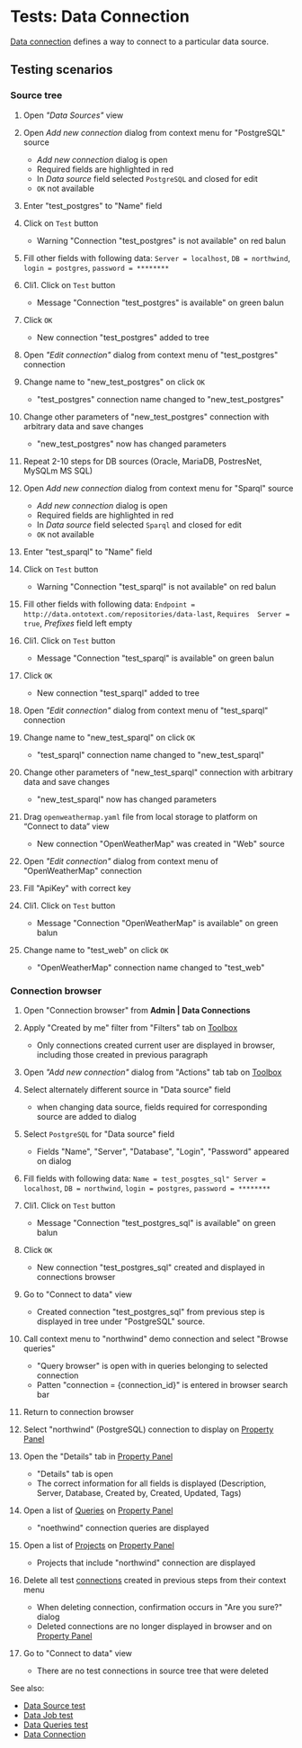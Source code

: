 <!-- TITLE: Tests: Data connection -->
<!-- SUBTITLE: -->

# Tests: Data Connection

[Data connection](data-connection.md) defines a way to connect to a particular data source.

## Testing scenarios

### Source tree

1. Open *"Data Sources"* view 

1. Open *Add new connection* dialog from context menu for "PostgreSQL" source
   * *Add new connection* dialog is open
   * Required fields are highlighted in red  
   * In *Data source* field selected ```PostgreSQL``` and closed for edit
   * ```OK``` not available 

1. Enter "test_postgres" to "Name" field

1. Click on ```Test``` button
   * Warning "Connection "test_postgres" is not available" on red balun
   
1. Fill other fields with following data: ```Server = localhost```, ```DB = northwind```, ```login = postgres```, ```password = ********```
    
1. Cli1. Click on ```Test``` button 
   * Message "Connection "test_postgres" is available" on green balun

1. Click ```OK```
   * New connection "test_postgres" added to tree
   
1. Open *"Edit connection"* dialog from context menu of "test_postgres" connection

1. Change name to "new_test_postgres" on click ```OK```  
   * "test_postgres" connection name changed to "new_test_postgres"

1. Change other parameters of "new_test_postgres" connection with arbitrary data and save changes
   * "new_test_postgres" now has changed parameters
 
1. Repeat 2-10 steps for DB sources (Oracle, MariaDB, PostresNet, MySQLm MS SQL) 
   
1. Open *Add new connection* dialog from context menu for "Sparql" source
   * *Add new connection* dialog is open
   * Required fields are highlighted in red  
   * In *Data source* field selected ```Sparql``` and closed for edit
   * ```OK``` not available  

1. Enter "test_sparql" to "Name" field

1. Click on ```Test``` button
   * Warning "Connection "test_sparql" is not available" on red balun
   
1. Fill other fields with following data: ```Endpoint = http://data.ontotext.com/repositories/data-last```, ```Requires  Server = true```, *Prefixes* field left empty
    
1. Cli1. Click on ```Test``` button 
   * Message "Connection "test_sparql" is available" on green balun

1. Click ```OK```
   * New connection "test_sparql" added to tree
   
1. Open *"Edit connection"* dialog from context menu of "test_sparql" connection

1. Change name to "new_test_sparql" on click ```OK```  
   * "test_sparql" connection name changed to "new_test_sparql"

1. Change other parameters of "new_test_sparql" connection with arbitrary data and save changes
   * "new_test_sparql" now has changed parameters

1. Drag ```openweathermap.yaml``` file from local storage to platform on “Connect to data” view
   * New connection "OpenWeatherMap" was created in  "Web" source

1. Open *"Edit connection"* dialog from context menu of "OpenWeatherMap" connection

1. Fill "ApiKey" with correct key

1. Cli1. Click on ```Test``` button 
   * Message "Connection "OpenWeatherMap" is available" on green balun
   
1. Change name to "test_web" on click ```OK```  
   * "OpenWeatherMap" connection name changed to "test_web"

### Connection browser

1. Open "Connection browser" from **Admin | Data Connections** 

1. Apply "Created by me" filter from "Filters" tab on [Toolbox](../overview/navigation.md#toolbox)
   * Only connections created current user are displayed in browser, including those created in previous paragraph

1. Open *"Add new connection"* dialog from "Actions" tab tab on [Toolbox](../overview/navigation.md#toolbox)
  
1. Select alternately different source in "Data source" field 
   * when changing data source, fields required for corresponding source are added to dialog
   
1. Select ```PostgreSQL``` for "Data source" field
   * Fields "Name", "Server", "Database", "Login", "Password" appeared on dialog

1. Fill fields with following data: ```Name = test_posgtes_sql" Server = localhost```, ```DB = northwind```, ```login = postgres```, ```password = ********``` 

1. Cli1. Click on ```Test``` button 
   * Message "Connection "test_postgres_sql" is available" on green balun

1. Click ```OK```
   * New connection "test_postgres_sql" created and displayed in connections browser

1. Go to "Connect to data" view
   * Created connection "test_postgres_sql" from previous step is displayed in tree under "PostgreSQL" source.

1. Call context menu to "northwind" demo connection and select "Browse queries"   
   * "Query browser" is open with in queries belonging to selected connection
   * Patten "connection = {connection_id}" is entered in browser search bar

1. Return to connection browser 
   
1. Select "northwind" (PostgreSQL) connection to display on [Property Panel](../overview/property-panel.md)

1. Open the "Details" tab in [Property Panel](../overview/property-panel.md)
   * "Details" tab is open 
   * The correct information for all fields is displayed (Description, Server, Database, Created by, Created, Updated, Tags)

1. Open a list of [Queries](data-query.md) on [Property Panel](../overview/property-panel.md)
   * "noethwind" connection queries are displayed

1. Open a list of [Projects](../overview/project.md) on [Property Panel](../overview/property-panel.md)
   * Projects that include "northwind" connection are displayed

1. Delete all test [connections](data-connection.md) created in previous steps from their context menu
   * When deleting connection, confirmation occurs in "Are you sure?" dialog
   * Deleted connections are no longer displayed in browser and on [Property Panel](../overview/property-panel.md)
   
1. Go to "Connect to data" view   
   * There are no test connections in source tree that were deleted
   
   
See also:
 * [Data Source test](../tests/data-source-test.md)
 * [Data Job test](../tests/data-job-test.md)
 * [Data Queries test](../tests/data-query-test.md)
 * [Data Connection](data-connection.md)
